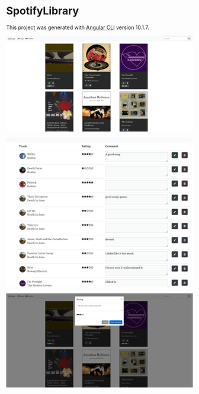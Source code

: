# SpotifyLibrary

This project was generated with [Angular CLI](https://github.com/angular/angular-cli) version 10.1.7.


![alt text](https://raw.githubusercontent.com/claderoki/Spotify-Library/master/unknown.png)


![alt text](https://raw.githubusercontent.com/claderoki/Spotify-Library/master/unknown2.png)


![alt text](https://raw.githubusercontent.com/claderoki/Spotify-Library/master/unknown3.png)


